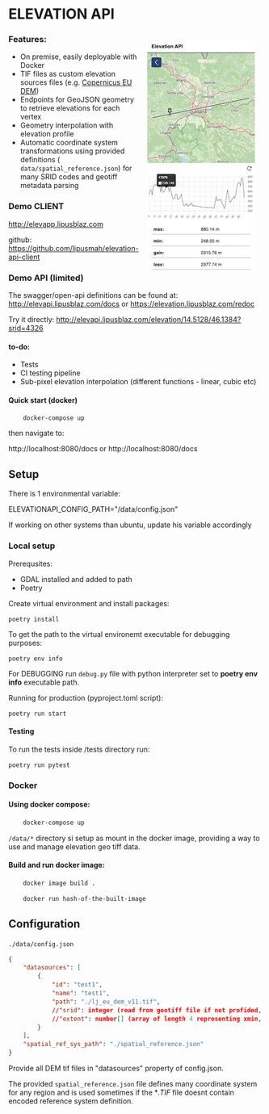 # ELEVATION API

<img style="float: right;padding: 1rem" src="docs/client.jpg">

### Features:
- On premise, easily deployable with Docker
- TIF files as custom elevation sources files (e.g. [Copernicus EU DEM](https://land.copernicus.eu/imagery-in-situ/eu-dem/eu-dem-v1.1/view))
- Endpoints for GeoJSON geometry to retrieve elevations for each vertex
- Geometry interpolation with elevation profile
- Automatic coordinate system transformations using provided definitions ( ```data/spatial_reference.json```) for many SRID codes and geotiff metadata parsing

### Demo CLIENT
http://elevapp.lipusblaz.com

github: https://github.com/lipusmah/elevation-api-client

### Demo API (limited)
The swagger/open-api definitions can be found at:
http://elevapi.lipusblaz.com/docs or https://elevation.lipusblaz.com/redoc

Try it directly:
http://elevapi.lipusblaz.com/elevation/14.5128/46.1384?srid=4326

#### to-do:
- Tests
- CI testing pipeline
- Sub-pixel elevation interpolation (different functions - linear, cubic etc)


#### Quick start (docker)

```
    docker-compose up
```

then navigate to:

http://localhost:8080/docs or http://localhost:8080/docs


## Setup

There is 1 environmental variable:

ELEVATIONAPI_CONFIG_PATH="/data/config.json"

If working on other systems than ubuntu, update his variable accordingly

### Local setup
Prerequsites:
- GDAL installed and added to path
- Poetry

Create virtual environment and install packages:
```shell
poetry install
```

To get the path to the virtual environemt executable for debugging purposes:

```shell
poetry env info
```

For DEBUGGING run ```debug.py``` file with python interpreter set to **poetry env info** executable path.

Running for production (pyproject.toml script):
```shell
poetry run start
```

#### Testing
To run the tests inside /tests directory run:
```shell
poetry run pytest
```

### Docker

#### Using docker compose:

```sh
    docker-compose up
```

```/data/*``` directory si setup as mount in the docker image, providing a way to use and manage elevation geo tiff data.

#### Build and run docker image:

```sh
    docker image build .
```
```sh
    docker run hash-of-the-built-image
```



## Configuration 

```./data/config.json```

```json
{
    "datasources": [
        {
            "id": "test1",
            "name": "test1",
            "path": "./lj_eu_dem_v11.tif",
            //"srid": integer (read from geotiff file if not profided, otherwise it will be read from spatial_reference.json),
            //"extent": number[] (array of length 4 representing xmin, ymin, xmax, ymax in the coordinate system srid or )
        }
    ],
    "spatial_ref_sys_path": "./spatial_reference.json"
}
```

Provide all DEM tif files in "datasources" property of config.json.

The provided ```spatial_reference.json``` file defines many coordinate system for any region and is used sometimes if the **.*TIF** file doesnt contain encoded reference system definition.

